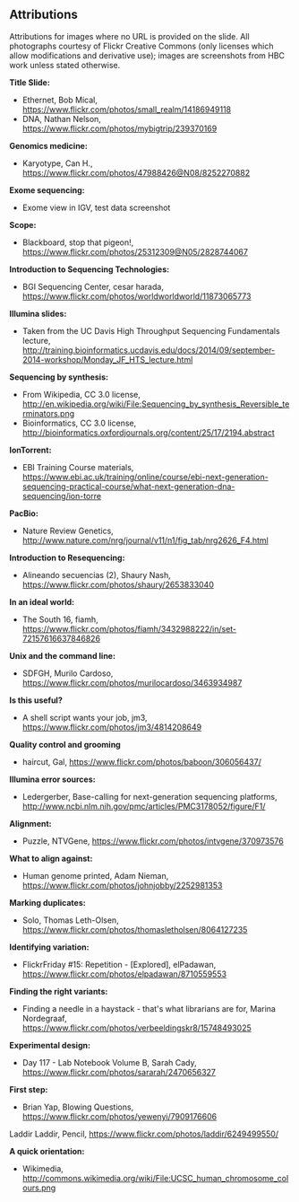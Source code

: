 ## Attributions

Attributions for images where no URL is provided on the slide. All photographs courtesy of Flickr Creative Commons (only licenses which allow modifications and derivative use); images are screenshots from HBC work unless stated otherwise.

**Title Slide:**

* Ethernet, Bob Mical, https://www.flickr.com/photos/small_realm/14186949118
* DNA, Nathan Nelson, https://www.flickr.com/photos/mybigtrip/239370169

**Genomics medicine:**

* Karyotype, Can H., https://www.flickr.com/photos/47988426@N08/8252270882

**Exome sequencing:**

* Exome view in IGV, test data screenshot

**Scope:**

* Blackboard, stop that pigeon!, https://www.flickr.com/photos/25312309@N05/2828744067

**Introduction to Sequencing Technologies:**

* BGI Sequencing Center, cesar harada, https://www.flickr.com/photos/worldworldworld/11873065773

**Illumina slides:**

* Taken from the UC Davis High Throughput Sequencing Fundamentals lecture, http://training.bioinformatics.ucdavis.edu/docs/2014/09/september-2014-workshop/Monday_JF_HTS_lecture.html

**Sequencing by synthesis:**

* From Wikipedia, CC 3.0 license, http://en.wikipedia.org/wiki/File:Sequencing_by_synthesis_Reversible_terminators.png
* Bioinformatics, CC 3.0 license, http://bioinformatics.oxfordjournals.org/content/25/17/2194.abstract

**IonTorrent:**

* EBI Training Course materials, https://www.ebi.ac.uk/training/online/course/ebi-next-generation-sequencing-practical-course/what-next-generation-dna-sequencing/ion-torre

**PacBio:**

* Nature Review Genetics, http://www.nature.com/nrg/journal/v11/n1/fig_tab/nrg2626_F4.html

**Introduction to Resequencing:**

* Alineando secuencias (2), Shaury Nash, https://www.flickr.com/photos/shaury/2653833040

**In an ideal world:**

* The South 16, fiamh, https://www.flickr.com/photos/fiamh/3432988222/in/set-72157616637846826

**Unix and the command line:**

* SDFGH, Murilo Cardoso, https://www.flickr.com/photos/murilocardoso/3463934987

**Is this useful?**

* A shell script wants your job, jm3, https://www.flickr.com/photos/jm3/4814208649

**Quality control and grooming**

* haircut, Gal, https://www.flickr.com/photos/baboon/306056437/

**Illumina error sources:**

* Ledergerber, Base-calling for next-generation sequencing platforms, http://www.ncbi.nlm.nih.gov/pmc/articles/PMC3178052/figure/F1/

**Alignment:**

* Puzzle, NTVGene, https://www.flickr.com/photos/intvgene/370973576

**What to align against:**

* Human genome printed, Adam Nieman, https://www.flickr.com/photos/johnjobby/2252981353

**Marking duplicates:**

* Solo, Thomas Leth-Olsen, https://www.flickr.com/photos/thomasletholsen/8064127235

**Identifying variation:**

* FlickrFriday #15: Repetition - [Explored], elPadawan, https://www.flickr.com/photos/elpadawan/8710559553

**Finding the right variants:**

* Finding a needle in a haystack - that's what librarians are for, Marina Nordegraaf, https://www.flickr.com/photos/verbeeldingskr8/15748493025

**Experimental design:**

* Day 117 - Lab Notebook Volume B, Sarah Cady, https://www.flickr.com/photos/sararah/2470656327

**First step:**

* Brian Yap, Blowing Questions, https://www.flickr.com/photos/yewenyi/7909176606



Laddir Laddir, Pencil, https://www.flickr.com/photos/laddir/6249499550/



**A quick orientation:**

* Wikimedia, http://commons.wikimedia.org/wiki/File:UCSC_human_chromosome_colours.png
